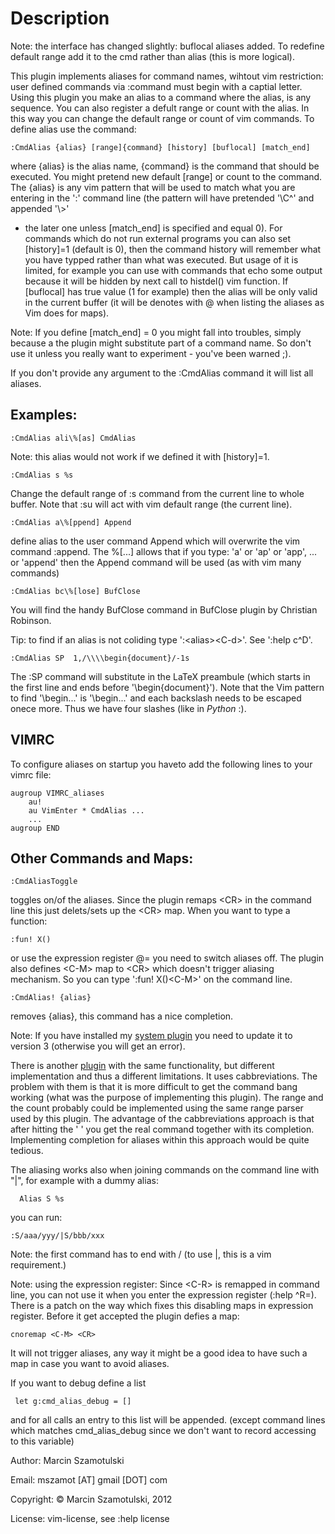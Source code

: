 Description
===========

Note: the interface has changed slightly: buflocal aliases added. To redefine
default range add it to the cmd rather than alias (this is more logical).


This plugin implements aliases for command names, wihtout vim restriction:
user defined commands via :command must begin with a captial letter. Using
this plugin you make an alias to a command where the alias, is any sequence.
You can also register a defult range or count with the alias. In this way
you can change the default range or count of vim commands.
To define alias use the command: 
```viml
:CmdAlias {alias} [range]{command} [history] [buflocal] [match_end] 
```
where {alias} is the alias name, {command} is the command that should be
executed. You might pretend new default [range] or count to the command. The
{alias} is any vim pattern that will be used to match what you are entering in
the ':' command line (the pattern will have pretended '\C^' and appended '\\>'
- the later one unless [match_end] is specified and equal 0). For commands
which do not run external programs you can also set [history]=1 (default is
0), then the command history will remember what you have typped rather than
what was executed. But usage of it is limited, for example you can use with
commands that echo some output because it will be hidden by next call to
histdel() vim function. If [buflocal] has true value (1 for example) then the
alias will be only valid in the current buffer (it will be denotes with @ when
listing the aliases as Vim does for maps).


Note: If you define [match_end] = 0 you might fall into troubles, simply
because a the plugin might substitute part of a command name. So don't use
it unless you really want to experiment - you've been warned ;).


If you don't provide any argument to the :CmdAlias command it will list all
aliases.

Examples: 
---------
```viml
:CmdAlias ali\%[as] CmdAlias
```
Note: this alias would not work if we defined it with [history]=1.
```viml
:CmdAlias s %s
```
Change the default range of :s command from the current line to whole
buffer. Note that :su will act with vim default range (the current line).
```viml
:CmdAlias a\%[ppend] Append 
```
define alias to the user command Append which will overwrite the vim command
:append. The  \%[...] allows that if you type: 'a' or 'ap' or 'app', ...
or 'append' then the Append command will be used (as with vim many commands)
```viml
:CmdAlias bc\%[lose] BufClose
``` 
You will find the handy BufClose command in BufClose plugin by Christian
Robinson.

Tip: to find if an alias is not coliding type ':\<alias\>\<C-d\>'.
See ':help c^D'.

```viml
:CmdAlias SP  1,/\\\\begin{document}/-1s
```
The :SP command will substitute in the LaTeX preambule (which starts in the
first line and ends before '\begin{document}'). Note that the Vim pattern to
find '\begin...' is '\\begin...' and each backslash needs to be escaped onece
more. Thus we have four slashes (like in *Python* :).


VIMRC
-----

To configure aliases on startup you haveto add the following lines to your
vimrc file:
```viml
augroup VIMRC_aliases
    au!
    au VimEnter * CmdAlias ...
    ...
augroup END
```

Other Commands and Maps:
------------------------

```viml
:CmdAliasToggle 
```
toggles on/of the aliases. Since the plugin remaps \<CR\> in the command line
this just delets/sets up the \<CR\> map.  When you want to type a function:
```viml
:fun! X()
```
or use the expression register @= you need to switch aliases
off. The plugin also defines \<C-M\> map to \<CR\> which doesn't trigger
aliasing mechanism. So you can type ':fun! X()\<C-M\>' on the command line.
```viml
:CmdAlias! {alias} 
```
removes {alias}, this command has a nice completion.

Note: If you have installed my [system plugin](http://www.vim.org/scripts/script.php?script_id=4224)
you need to update it to version 3 (otherwise you will get an error).

There is another [plugin](http://www.vim.org/scripts/script.php?script_id=746)
with the same functionality, but different implementation and thus a different
limitations.  It uses cabbreviations.  The problem with them is that it is
more difficult to get the command bang working (what was the purpose of
implementing this plugin). The range and the count probably could be
implemented using the same range parser used by this plugin. The advantage of
the cabbreviations approach is that after hitting the ' ' you get the real
command together with its completion.  Implementing completion for aliases
within this approach would be quite tedious.

The aliasing works also when joining commands on the command line with "|",
for example with a dummy alias:
```viml
  Alias S %s
```  
you can run:
```viml
:S/aaa/yyy/|S/bbb/xxx
```
Note: the first command has to end with / (to use |, this is a vim
requirement.)

Note: using the expression register:
Since \<C-R\> is remapped in command line, you can not use it when you enter
the expression register (:help ^R=). There is a patch on the way which fixes
this disabling maps in expression register. Before it get accepted the
plugin defies a map:
```viml
cnoremap <C-M> <CR>
```
It will not trigger aliases, any way it might be a good idea to have such
a map in case you want to avoid aliases.

If you want to debug define a list
```viml
 let g:cmd_alias_debug = []
``` 
and for all calls an entry to this list will be appended.
(except command lines which matches cmd_alias_debug since we don't want to
record accessing to this variable)

Author: Marcin Szamotulski

Email: mszamot [AT] gmail [DOT] com

Copyright: © Marcin Szamotulski, 2012

License: vim-license, see :help license

